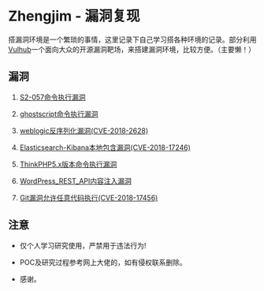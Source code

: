 ﻿# Zhengjim - 漏洞复现

搭漏洞环境是一个繁琐的事情，这里记录下自己学习搭各种环境的记录。部分利用[Vulhub](https://github.com/vulhub/vulhub)一个面向大众的开源漏洞靶场，来搭建漏洞环境，比较方便。（主要懒！）

## 漏洞

 1. [S2-057命令执行漏洞][1]
     
 2. [ghostscript命令执行漏洞][2]

 3. [weblogic反序列化漏洞(CVE-2018-2628)][3]
 
 4. [Elasticsearch-Kibana本地包含漏洞(CVE-2018-17246)][4]

 5. [ThinkPHP5.x版本命令执行漏洞][5]
 
 6. [WordPress_REST_API内容注入漏洞][6]
 
 7. [Git漏洞允许任意代码执行(CVE-2018-17456)][7]
 

## 注意

- 仅个人学习研究使用，严禁用于违法行为!
- POC及研究过程参考网上大佬的，如有侵权联系删除。
- 感谢。


  [1]: https://github.com/zhengjim/loophole/tree/master/S2-057
  [2]: https://github.com/zhengjim/loophole/tree/master/ghostscript
  [3]: https://github.com/zhengjim/loophole/tree/master/CVE-2018-2628
  [4]: https://github.com/zhengjim/loophole/tree/master/CVE-2018-17246
  [5]: https://github.com/zhengjim/loophole/tree/master/thinkphp5
  [6]: https://github.com/zhengjim/loophole/tree/master/WordPress_REST_API%E5%86%85%E5%AE%B9%E6%B3%A8%E5%85%A5%E6%BC%8F%E6%B4%9E
  [7]: https://github.com/zhengjim/loophole/tree/master/CVE-2018-17456
